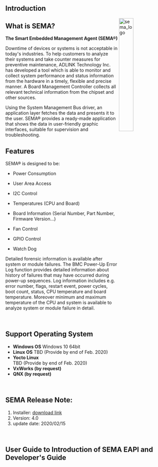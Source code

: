 ## Introduction



<img src="https://cdn.adlinktech.com/webupd/en/Upload/ProductNews/logo_sema.png" alt="sema_logo" width="30%" align="right"  />

## What is SEMA?

**The Smart Embedded Management Agent (SEMA®)** 

Downtime of devices or systems is not acceptable in today's industries. To help customers to analyze their 
systems and take counter measures for preventive maintenance, ADLINK Technology Inc. has developed a tool which is able to monitor and collect system performance and status information from the hardware in a timely, flexible and precise manner. A Board Management Controller collects all relevant technical information from the chipset and other sources.

Using the System Management Bus driver, an application layer fetches the data and presents it to the user. 
SEMA® provides a ready-made application that shows the data in user-friendly graphic interfaces, suitable 
for supervision and troubleshooting.



Features
----------

SEMA® is designed to be:

* Power Consumption

* User Area Access

* I2C Control 

* Temperatures (CPU and Board)

* Board Information (Serial Number, Part Number, Firmware Version...)

* Fan Control

* GPIO Control

* Watch Dog  




Detailed forensic information is available after system or module failures. The BMC Power-Up Error Log function provides detailed information about history of failures that may have occurred during power-up sequences. Log information includes e.g. error number, flags, restart event, power cycles, boot count, status, CPU temperature and board temperature. Moreover minimum and maximum temperature of the CPU and system is available to analyze system or module failure in detail.





​     

Support Operating System
--------------------------

* **Windows OS**
      Windows 10 64bit
* **Linux OS**
      TBD (Provide by end of Feb. 2020)
* **Yocto Linux**  
      TBD (Provide by end of Feb. 2020)
* **VxWorks (by request)** 
* **QNX (by request)**

  
   
<br>

## SEMA Release Note:
   1. Installer: [download link](https://hq0epm0west0us0storage.blob.core.windows.net/public/SEMA/sema_4.0_release/SEMA%204.0_20200215.rar)
   2. Version: 4.0 
   3. update date: 2020/02/15


<br>

## User Guide to Introduction of SEMA EAPI and Developer's Guide
    
   
